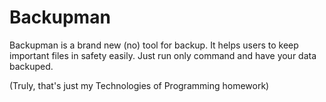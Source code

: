 # Backupman

Backupman is a brand new (no) tool for backup. It helps users to keep important files in safety easily. Just run only command and have your data backuped.

(Truly, that's just my Technologies of Programming homework)
